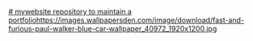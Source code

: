 [# mywebsite
repository to maintain a portfolio](https://images.wallpapersden.com/image/download/fast-and-furious-paul-walker-blue-car-wallpaper_40972_1920x1200.jpg)https://images.wallpapersden.com/image/download/fast-and-furious-paul-walker-blue-car-wallpaper_40972_1920x1200.jpg
